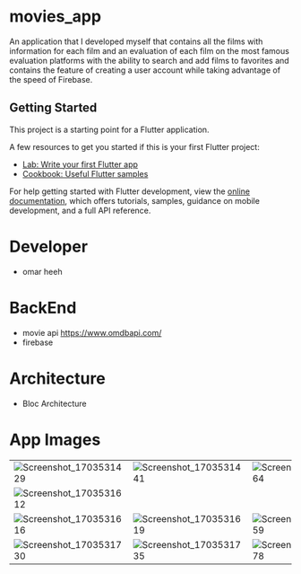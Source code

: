 # movies_app

An application that I developed myself that contains all the films with information for each film and an evaluation of each film on the most famous evaluation platforms with the ability to search and add films to favorites and contains the feature of creating a user account while taking advantage of the speed of Firebase.

## Getting Started

This project is a starting point for a Flutter application.

A few resources to get you started if this is your first Flutter project:

- [Lab: Write your first Flutter app](https://docs.flutter.dev/get-started/codelab)
- [Cookbook: Useful Flutter samples](https://docs.flutter.dev/cookbook)

For help getting started with Flutter development, view the
[online documentation](https://docs.flutter.dev/), which offers tutorials,
samples, guidance on mobile development, and a full API reference.

# Developer

- omar heeh

  
# BackEnd
- movie api https://www.omdbapi.com/
- firebase

# Architecture

- Bloc Architecture
  
# App Images

|   |   |   |   |   |
|---|---|---|---|---|
|  ![Screenshot_1703531429](https://github.com/omarheeh/movieApp/assets/67519670/d3a30c12-c5f6-4913-9214-83c9c970d5ff)  |  ![Screenshot_1703531441](https://github.com/omarheeh/movieApp/assets/67519670/f47ca1af-f681-4803-972d-1adec57bc127)  |  ![Screenshot_1703531464](https://github.com/omarheeh/movieApp/assets/67519670/ffefffd7-012f-4a83-b8b4-ea2f6170f645) |  ![Screenshot_1703531469](https://github.com/omarheeh/movieApp/assets/67519670/e67561a0-2a82-4bce-aa21-7aeae474edd1) |   |
  ![Screenshot_1703531612](https://github.com/omarheeh/movieApp/assets/67519670/08b4146a-1f5f-4883-a70f-b5ee56ffb242) |
|  ![Screenshot_1703531616](https://github.com/omarheeh/movieApp/assets/67519670/8e75e016-1599-4ec8-bb7d-d397efa67335) |  ![Screenshot_1703531619](https://github.com/omarheeh/movieApp/assets/67519670/1ec621bf-4dd4-417e-8e70-dc39bace34dc) |  ![Screenshot_1703531659](https://github.com/omarheeh/movieApp/assets/67519670/f0e16474-3a95-477d-920e-038326f27102) | ![Screenshot_1703531705](https://github.com/omarheeh/movieApp/assets/67519670/a4670026-91dd-4ee6-aa9f-db5dab87fb0a)  |  ![Screenshot_1703531724](https://github.com/omarheeh/movieApp/assets/67519670/a0ee89e1-dd49-44e1-b451-6a5b2406b755) |
|  ![Screenshot_1703531730](https://github.com/omarheeh/movieApp/assets/67519670/46c20574-27c7-4b3a-9c59-a484190d570d) |  ![Screenshot_1703531735](https://github.com/omarheeh/movieApp/assets/67519670/52f863fb-ce77-4fa8-a209-fe34438d2a51) | ![Screenshot_1703600878](https://github.com/omarheeh/movieApp/assets/67519670/70b48d1b-f027-4fbb-b169-a651800e5eb3)  |  ![Screenshot_1703600890](https://github.com/omarheeh/movieApp/assets/67519670/3068b490-30d7-4b30-9d1c-324dd1fc9b4b) |   ![Screenshot_1703600901](https://github.com/omarheeh/movieApp/assets/67519670/283fa902-fc07-40dc-86c7-2e50159ebba7)|









